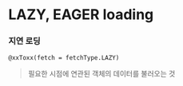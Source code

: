 # LAZY, EAGER loading

### 지연 로딩
`@xxToxx(fetch = fetchType.LAZY)`

> 필요한 시점에 연관된 객체의 데이터를 불러오는 것


